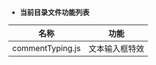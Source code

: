 * **当前目录文件功能列表**

| 名称             | 功能           |
| ---------------- | -------------- |
| commentTyping.js | 文本输入框特效 |

